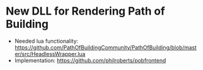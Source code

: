 # New DLL for Rendering Path of Building
- Needed lua functionality: https://github.com/PathOfBuildingCommunity/PathOfBuilding/blob/master/src/HeadlessWrapper.lua
- Implementation: https://github.com/philroberts/pobfrontend